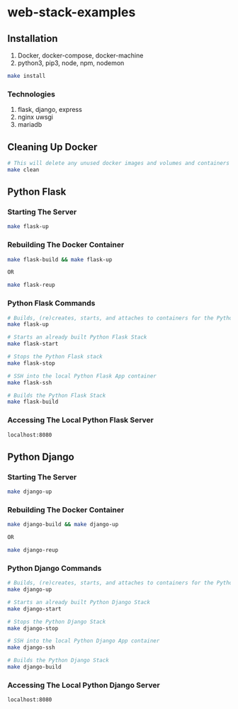 # web-stack-examples

## Installation

1. Docker, docker-compose, docker-machine
2. python3, pip3, node, npm, nodemon

```Bash
make install
```

### Technologies
1. flask, django, express
2. nginx uwsgi
3. mariadb

## Cleaning Up Docker
```Bash
# This will delete any unused docker images and volumes and containers
make clean
```

## Python Flask

### Starting The Server

```Bash
make flask-up
```

### Rebuilding The Docker Container

```Bash
make flask-build && make flask-up

OR

make flask-reup
```

### Python Flask Commands

```Bash
# Builds, (re)creates, starts, and attaches to containers for the Python Flask Stack.
make flask-up

# Starts an already built Python Flask Stack
make flask-start

# Stops the Python Flask stack
make flask-stop

# SSH into the local Python Flask App container
make flask-ssh

# Builds the Python Flask Stack
make flask-build
```

### Accessing The Local Python Flask Server

```Bash
localhost:8080
```


## Python Django

### Starting The Server

```Bash
make django-up
```

### Rebuilding The Docker Container

```Bash
make django-build && make django-up

OR

make django-reup
```

### Python Django Commands

```Bash
# Builds, (re)creates, starts, and attaches to containers for the Python Django Stack.
make django-up

# Starts an already built Python Django Stack
make django-start

# Stops the Python Django Stack
make django-stop

# SSH into the local Python Django App container
make django-ssh

# Builds the Python Django Stack
make django-build
```

### Accessing The Local Python Django Server

```Bash
localhost:8080
```